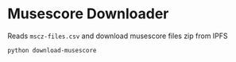 # Musescore Downloader

Reads `mscz-files.csv` and download musescore files zip from IPFS

```shell
python download-musescore
```
